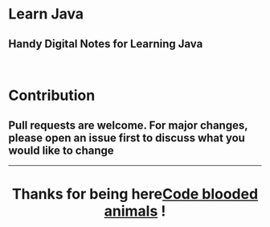 # Learn Java

## Handy Digital Notes for Learning Java

&nbsp;

# Contribution

## Pull requests are welcome. For major changes, please open an issue first to discuss what you would like to change

<hr>

<h1 align="center">Thanks for being here<a href="http://harshsoni.me/Portfolio2022" target="blank">Code blooded animals</a> !
